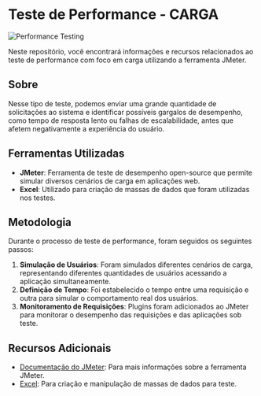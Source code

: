 
# Teste de Performance - CARGA

  ![Performance Testing](performance_testing.jpg)

  Neste repositório, você encontrará informações e recursos relacionados ao teste de performance com foco em carga utilizando a ferramenta JMeter.

  ## Sobre

  Nesse tipo de teste, podemos enviar uma grande quantidade de solicitações ao sistema e identificar possíveis gargalos de desempenho, como tempo de resposta lento ou falhas de escalabilidade, antes que afetem negativamente a experiência do usuário.

  ## Ferramentas Utilizadas

  - **JMeter**: Ferramenta de teste de desempenho open-source que permite simular diversos cenários de carga em aplicações web.
  - **Excel**: Utilizado para criação de massas de dados que foram utilizadas nos testes.
    
  ## Metodologia

  Durante o processo de teste de performance, foram seguidos os seguintes passos:

  1. **Simulação de Usuários**: Foram simulados diferentes cenários de carga, representando diferentes quantidades de usuários acessando a aplicação simultaneamente.
  2. **Definição de Tempo**: Foi estabelecido o tempo entre uma requisição e outra para simular o comportamento real dos usuários.
  3. **Monitoramento de Requisições**: Plugins foram adicionados ao JMeter para monitorar o desempenho das requisições e das aplicações sob teste.

  ## Recursos Adicionais

  - [Documentação do JMeter](https://jmeter.apache.org/documentation.html): Para mais informações sobre a ferramenta JMeter.
  - [Excel](https://support.microsoft.com/pt-br/excel): Para criação e manipulação de massas de dados para teste.




